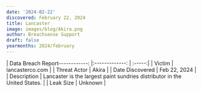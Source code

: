 ```yaml
---
date: '2024-02-22'
discovered: February 22, 2024
title: Lancaster
image: images/blog/Akira.png
author: Breachsense Support
draft: false
yearmonths: 2024/february
---
```


| Data Breach Report------------:     |:-------------:    | :-----:|
| Victim      | lancasterco.com      | 
| Threat Actor      | Akira      | 
| Date Discovered      | Feb 22, 2024      | 
| Description      | Lancaster is the largest paint sundries distributor in the United States.      | 
| Leak Size      | Unknown      | 

